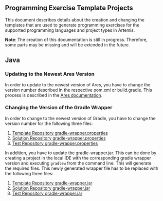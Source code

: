 ## Programming Exercise Template Projects

This document describes details about the creation and changing the
templates that are used to generate programming exercises for the supported
programming languages and project types in Artemis.

**Note**: The creation of this documentation is still in progress. Therefore,
some parts may be missing and will be extended in the future.

## Java
### Updating to the Newest Ares Version
In order to update to the newest version of Ares, you have to change
the version number described in the respective pom.xml or build.gradle.
This process is described in the [Ares documentation](https://github.com/ls1intum/Ares#what-you-need-to-do-outside-ares).

### Changing the Version of the Gradle Wrapper
In order to change to the newest version of Gradle, you have to change the
version number for the following three files:
1. [Template Repository gradle-wrapper.properties](java/gradle_gradle/exercise/gradle/wrapper/gradle-wrapper.properties)
2. [Solution Repository gradle-wrapper.properties](java/gradle_gradle/solution/gradle/wrapper/gradle-wrapper.properties)
3. [Test Repository gradle-wrapper.properties](java/test/gradle/projectTemplate/gradle/wrapper/gradle-wrapper.properties)

In addition, you have to update the gradle-wrapper.jar. This can
be done by creating a project in the local IDE with the corresponding gradle wrapper version
and executing `gradlew` from the command line. This will generate the required files. This newly
generated wrapper file has to be replaced with the following three files:
1. [Template Repository gradle-wrapper.jar](java/gradle_gradle/exercise/gradle/wrapper/gradle-wrapper.jar)
2. [Solution Repository gradle-wrapper.jar](java/gradle_gradle/solution/gradle/wrapper/gradle-wrapper.jar)
3. [Test Repository gradle-wrapper.jar](java/test/gradle/projectTemplate/gradle/wrapper/gradle-wrapper.jar)
